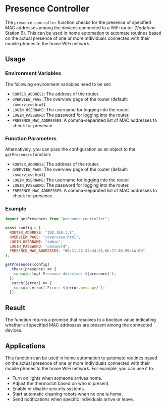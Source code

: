 # Presence Controller

The `presence-controller` function checks for the presence of specified MAC addresses among the devices connected to a WiFi router (Vodafone Station 6). This can be used in home automation to automate routines based on the actual presence of one or more individuals connected with their mobile phones to the home WiFi network.

## Usage

### Environment Variables

The following environment variables need to be set:

- `ROUTER_ADDRESS`: The address of the router.
- `OVERVIEW_PAGE`: The overview page of the router (default: `/overview.html`).
- `LOGIN_USERNAME`: The username for logging into the router.
- `LOGIN_PASSWORD`: The password for logging into the router.
- `PRESENCE_MAC_ADDRESSES`: A comma-separated list of MAC addresses to check for presence.

### Function Parameters

Alternatively, you can pass the configuration as an object to the `getPresences` function:

- `ROUTER_ADDRESS`: The address of the router.
- `OVERVIEW_PAGE`: The overview page of the router (default: `/overview.html`).
- `LOGIN_USERNAME`: The username for logging into the router.
- `LOGIN_PASSWORD`: The password for logging into the router.
- `PRESENCE_MAC_ADDRESSES`: A comma-separated list of MAC addresses to check for presence.

### Example

```javascript
import getPresences from "presence-controller";

const config = {
  ROUTER_ADDRESS: "192.168.1.1",
  OVERVIEW_PAGE: "/overview.html",
  LOGIN_USERNAME: "admin",
  LOGIN_PASSWORD: "password",
  PRESENCE_MAC_ADDRESSES: "00:11:22:33:44:55,66:77:88:99:AA:BB"
};

getPresences(config)
  .then((presence) => {
    console.log(`Presence detected: ${presence}`);
  })
  .catch((error) => {
    console.error(`Error: ${error.message}`);
  });
```

## Result

The function returns a promise that resolves to a boolean value indicating whether all specified MAC addresses are present among the connected devices.

## Applications

This function can be used in home automation to automate routines based on the actual presence of one or more individuals connected with their mobile phones to the home WiFi network. For example, you can use it to:

- Turn on lights when someone arrives home.
- Adjust the thermostat based on who is present.
- Enable or disable security systems.
- Start automatic cleaning robots when no one is home.
- Send notifications when specific individuals arrive or leave.
